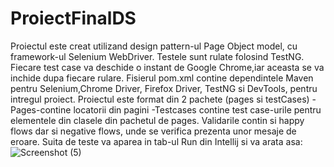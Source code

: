 # ProiectFinalDS

Proiectul este creat utilizand design pattern-ul Page Object model, cu framework-ul Selenium WebDriver.
Testele sunt rulate folosind TestNG.
Fiecare test case va deschide o instant de Google Chrome,iar aceasta se va inchide dupa fiecare rulare.
Fisierul pom.xml contine dependintele Maven pentru Selenium,Chrome Driver, Firefox Driver, TestNG si DevTools, pentru intregul proiect. 
Proiectul este format din 2 pachete (pages si testCases)
-Pages-contine locatorii din pagini
-Testcases contine test case-urile pentru elementele din clasele din pachetul de pages.
Validarile contin si happy flows dar si negative flows, unde se verifica prezenta unor mesaje de eroare.
Suita de teste va aparea in tab-ul Run din Intellij si va arata asa: 
![Screenshot (5)](https://github.com/DianaSalajean/ProiectFinalDS/assets/139351423/6239e7a1-f09a-43e1-a6b3-42afb5195c00)
